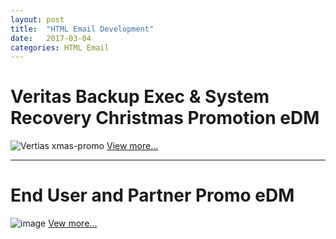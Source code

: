 ```yaml
---
layout: post
title:  "HTML Email Development"
date:   2017-03-04
categories: HTML Email
---
```


# Veritas Backup Exec & System Recovery Christmas Promotion eDM

![Vertias xmas-promo](https://raw.githubusercontent.com/gbjack/gbjack.github.io/master/assets/images/veritas-xmas-promo.png)
[View more...](https://goo.gl/wywfJ0)


---



# End User and Partner Promo eDM
![image](https://raw.githubusercontent.com/gbjack/gbjack.github.io/master/assets/images/backup-exec.png)
[Vew more...](https://goo.gl/wNf2FG)
